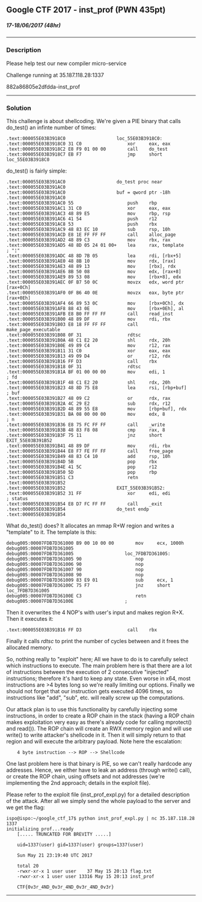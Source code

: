 
## Google CTF 2017 - inst_prof (PWN 435pt)
##### 17-18/06/2017 (48hr)
___
### Description

Please help test our new compiler micro-service

Challenge running at 35.187.118.28:1337

882a86805e2dfdda-inst_prof


___
### Solution

This challenge is about shellcoding. We're given a PIE binary that calls do_test() an infinte 
number of times:

```assembly
.text:000055E03B3918C0                   loc_55E03B3918C0:
.text:000055E03B3918C0 31 C0                 xor     eax, eax
.text:000055E03B3918C2 E8 F9 01 00 00        call    do_test
.text:000055E03B3918C7 EB F7                 jmp     short loc_55E03B3918C0
```

do_test() is fairly simple:

```assembly
.text:000055E03B391AC0                   do_test proc near
.text:000055E03B391AC0
.text:000055E03B391AC0                   buf = qword ptr -18h
.text:000055E03B391AC0
.text:000055E03B391AC0 55                    push    rbp
.text:000055E03B391AC1 31 C0                 xor     eax, eax
.text:000055E03B391AC3 48 89 E5              mov     rbp, rsp
.text:000055E03B391AC6 41 54                 push    r12
.text:000055E03B391AC8 53                    push    rbx
.text:000055E03B391AC9 48 83 EC 10           sub     rsp, 10h
.text:000055E03B391ACD E8 1E FF FF FF        call    alloc_page
.text:000055E03B391AD2 48 89 C3              mov     rbx, rax
.text:000055E03B391AD5 48 8D 05 24 01 00+    lea     rax, template               ; "¦"
.text:000055E03B391ADC 48 8D 7B 05           lea     rdi, [rbx+5]
.text:000055E03B391AE0 48 8B 10              mov     rdx, [rax]
.text:000055E03B391AE3 48 89 13              mov     [rbx], rdx
.text:000055E03B391AE6 8B 50 08              mov     edx, [rax+8]
.text:000055E03B391AE9 89 53 08              mov     [rbx+8], edx
.text:000055E03B391AEC 0F B7 50 0C           movzx   edx, word ptr [rax+0Ch]
.text:000055E03B391AF0 0F B6 40 0E           movzx   eax, byte ptr [rax+0Eh]
.text:000055E03B391AF4 66 89 53 0C           mov     [rbx+0Ch], dx
.text:000055E03B391AF8 88 43 0E              mov     [rbx+0Eh], al
.text:000055E03B391AFB E8 B0 FF FF FF        call    read_inst
.text:000055E03B391B00 48 89 DF              mov     rdi, rbx
.text:000055E03B391B03 E8 18 FF FF FF        call    make_page_executable
.text:000055E03B391B08 0F 31                 rdtsc
.text:000055E03B391B0A 48 C1 E2 20           shl     rdx, 20h
.text:000055E03B391B0E 49 89 C4              mov     r12, rax
.text:000055E03B391B11 31 C0                 xor     eax, eax
.text:000055E03B391B13 49 09 D4              or      r12, rdx
.text:000055E03B391B16 FF D3                 call    rbx
.text:000055E03B391B18 0F 31                 rdtsc
.text:000055E03B391B1A BF 01 00 00 00        mov     edi, 1                      ; fd
.text:000055E03B391B1F 48 C1 E2 20           shl     rdx, 20h
.text:000055E03B391B23 48 8D 75 E8           lea     rsi, [rbp+buf]              ; buf
.text:000055E03B391B27 48 09 C2              or      rdx, rax
.text:000055E03B391B2A 4C 29 E2              sub     rdx, r12
.text:000055E03B391B2D 48 89 55 E8           mov     [rbp+buf], rdx
.text:000055E03B391B31 BA 08 00 00 00        mov     edx, 8                      ; n
.text:000055E03B391B36 E8 75 FC FF FF        call    _write
.text:000055E03B391B3B 48 83 F8 08           cmp     rax, 8
.text:000055E03B391B3F 75 11                 jnz     short EXIT_55E03B391B52
.text:000055E03B391B41 48 89 DF              mov     rdi, rbx
.text:000055E03B391B44 E8 F7 FE FF FF        call    free_page
.text:000055E03B391B49 48 83 C4 10           add     rsp, 10h
.text:000055E03B391B4D 5B                    pop     rbx
.text:000055E03B391B4E 41 5C                 pop     r12
.text:000055E03B391B50 5D                    pop     rbp
.text:000055E03B391B51 C3                    retn
.text:000055E03B391B52
.text:000055E03B391B52                   EXIT_55E03B391B52:
.text:000055E03B391B52 31 FF                 xor     edi, edi                    ; status
.text:000055E03B391B54 E8 D7 FC FF FF        call    _exit
.text:000055E03B391B54                   do_test endp
.text:000055E03B391B54
```

What do_test() does? It allocates an mmap R+W region and writes a "template" to it. The
template is this:
```assembly
debug005:00007FDB7D361000 B9 00 10 00 00        mov     ecx, 1000h
debug005:00007FDB7D361005
debug005:00007FDB7D361005                   loc_7FDB7D361005:
debug005:00007FDB7D361005 90                    nop
debug005:00007FDB7D361006 90                    nop
debug005:00007FDB7D361007 90                    nop
debug005:00007FDB7D361008 90                    nop
debug005:00007FDB7D361009 83 E9 01              sub     ecx, 1
debug005:00007FDB7D36100C 75 F7                 jnz     short loc_7FDB7D361005
debug005:00007FDB7D36100E C3                    retn
debug005:00007FDB7D36100E                   ; 
```

Then it overwrites the 4 NOP's with user's input and makes region R+X. Then it
executes it:
```assembly
.text:000055E03B391B16 FF D3                 call    rbx
```

Finally it calls _rdtsc_ to print the number of cycles between and it frees the allocated
memory.


So, nothing really to "exploit" here; All we have to do is to carefully select which
instructions to execute. The main problem here is that there are a lot of instructions 
between the execution of 2 consecutive "injected" instructions; therefore it's hard to 
keep any state. Even worse in x64, most instructions are >4 bytes long so we're really 
limiting our options. Finally we should not forget that our instruction gets executed
4096 times, so instructions like "add", "sub", etc. will really screw up the computations.


Our attack plan is to use this functionality by carefully injecting some instructions, 
in order to 
create a ROP chain in the stack (having a ROP chain makes exploitation very easy as 
there's already code for calling mprotect() and read()). The ROP chain will create an 
RWX memory region and will use write() to write attacker's shellcode in it. 
Then it will simply return to that region and will execute the arbitrary payload.
Note here the escalation:
```
	4 byte instruction --> ROP --> Shellcode
```

One last problem here is that binary is PIE, so we can't really hardcode any addresses.
Hence, we either have to leak an address (through write() call), or create the ROP chain,
using offsets and not addresses (we're implementing the 2nd approach; details in the exploit
file).


Please refer to the exploit file (inst_prof_expl.py) for a detailed description of the
attack. After all we simply send the whole payload to the server and we get the flag:
```
ispo@ispo:~/google_ctf_17$ python inst_prof_expl.py | nc 35.187.118.28 1337
initializing prof...ready
	[..... TRUNCATED FOR BREVITY .....]

	uid=1337(user) gid=1337(user) groups=1337(user)
	
	Sun May 21 23:19:40 UTC 2017
	
	total 20
	-rwxr-xr-x 1 user user    37 May 15 20:13 flag.txt
	-rwxr-xr-x 1 user user 13316 May 15 20:13 inst_prof
	
	CTF{0v3r_4ND_0v3r_4ND_0v3r_4ND_0v3r}
```

___
